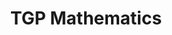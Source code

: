 ---
title: TGP Mathematics

folder_path: 2016/
file_name: 2016-Mathematics-(GP).pdf

layout: iframe
---